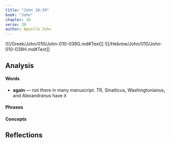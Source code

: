 ```yaml
---
title: "John 10:39"
book: "John"
chapter: 10
verse: 39
author: Apostle John
---
```

![[/Greek/John/010/John-010-039G.md#Text]]
![[/Hebrew/John/010/John-010-039H.md#Text]]

## Analysis

#### Words
- **again** — not there in many manuscript.  TR, Sinaiticus, Washingtonianus, and Alexandranus have it

#### Phrases

#### Concepts

## Reflections
